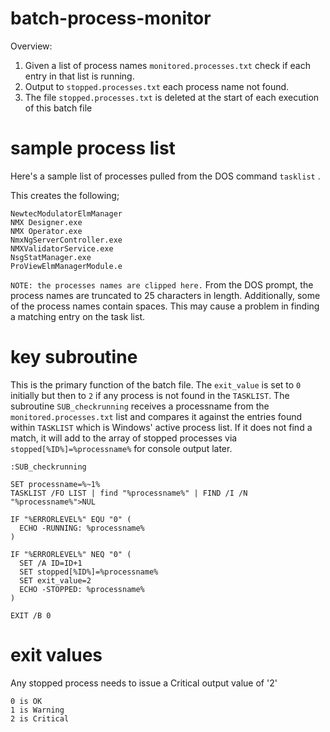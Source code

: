 # batch-process-monitor
Overview:
1. Given a list of process names ```monitored.processes.txt``` check if each entry in that list is running.
2. Output to ```stopped.processes.txt``` each process name not found.
3. The file ```stopped.processes.txt``` is deleted at the start of each execution of this batch file

# sample process list
Here's a sample list of processes pulled from the DOS command ```tasklist``` .

This creates the following;
```
NewtecModulatorElmManager
NMX Designer.exe
NMX Operator.exe
NmxNgServerController.exe
NMXValidatorService.exe
NsgStatManager.exe
ProViewElmManagerModule.e
```

```NOTE: the processes names are clipped here.```
From the DOS prompt, the process names are truncated to 25 characters in length. Additionally, some of the process names contain spaces. This may cause a problem in finding a matching entry on the task list.

# key subroutine
This is the primary function of the batch file. The ```exit_value``` is set to ```0``` initially but then to ```2``` if any process is not found in the ```TASKLIST```. The subroutine ```SUB_checkrunning``` receives a processname from the ```monitored.processes.txt``` list and compares it against the entries found within ```TASKLIST``` which is Windows' active process list. If it does not find a match, it will add to the array of stopped processes via ```stopped[%ID%]=%processname%``` for console output later.
```
:SUB_checkrunning

SET processname=%~1%
TASKLIST /FO LIST | find "%processname%" | FIND /I /N "%processname%">NUL

IF "%ERRORLEVEL%" EQU "0" (
  ECHO -RUNNING: %processname%
)

IF "%ERRORLEVEL%" NEQ "0" (
  SET /A ID=ID+1
  SET stopped[%ID%]=%processname%
  SET exit_value=2
  ECHO -STOPPED: %processname%
)

EXIT /B 0
```
# exit values
Any stopped process needs to issue a Critical output value of '2'

```
0 is OK
1 is Warning
2 is Critical
```
